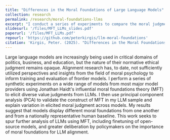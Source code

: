```yaml
---
title: "Differences in the Moral Foundations of Large Language Models"
collection: research
permalink: /research/moral-foundations-llms
excerpt: "I conduct a series of experiments to compare the moral judgments of sixteen frontier language models from all major US model providers using Jonathan Haidt's Moral Foundations Theory. I find substantial evidence that differences in model judgments correspond to differences in moral foundations, large differences between model judgments and a human baseline, and clustering of model judgments by model provider."
slidesurl: '/files/MFT_LLMs_slides.pdf'
paperurl: '/files/MFT_LLMs.pdf'
repourl: 'https://github.com/peterkirgis/llm-moral-foundations'
citation: 'Kirgis, Peter. (2025). "Differences in the Moral Foundations of Large Language Models." Preprint.'
---
```


Large language models are increasingly being used in critical domains of politics, business, and education, but the nature of their normative ethical judgment remains opaque. Alignment research has, to date, not sufficiently utilized perspectives and insights from the field of moral psychology to inform training and evaluation of frontier models. I perform a series of synthetic experiments on a wide range of models from most major model providers using Jonathan Haidt's influential moral foundations theory (MFT) to elicit diverse value judgments from LLMs. I then use principal component analysis (PCA) to validate the construct of MFT in my LLM sample and explain variation in elicited moral judgment across models. My results suggest that models display different moral foundations from one another and from a nationally representative human baseline. This work seeks to spur further analysis of LLMs using MFT, including finetuning of open-source models, and greater deliberation by policymakers on the importance of moral foundations for LLM alignment.
